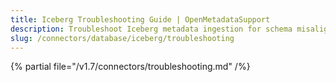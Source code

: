 ```yaml
---
title: Iceberg Troubleshooting Guide | OpenMetadataSupport
description: Troubleshoot Iceberg metadata ingestion for schema misalignment, partition issues, or lineage tracking inconsistencies.
slug: /connectors/database/iceberg/troubleshooting
---
```


{% partial file="/v1.7/connectors/troubleshooting.md" /%}
